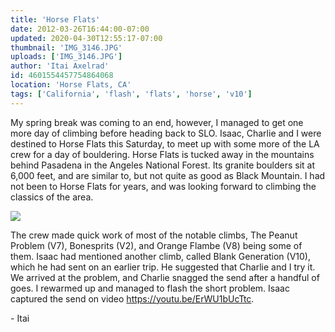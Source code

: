 ```yaml
---
title: 'Horse Flats'
date: 2012-03-26T16:44:00-07:00
updated: 2020-04-30T12:55:17-07:00
thumbnail: 'IMG_3146.JPG'
uploads: ['IMG_3146.JPG']
author: 'Itai Axelrad'
id: 4601554457754864068
location: 'Horse Flats, CA'
tags: ['California', 'flash', 'flats', 'horse', 'v10']
---
```


My spring break was coming to an end, however, I managed to get one more day of climbing before heading back to SLO. Isaac, Charlie and I were destined to Horse Flats this Saturday, to meet up with some more of the LA crew for a day of bouldering. Horse Flats is tucked away in the mountains behind Pasadena in the Angeles National Forest. Its granite boulders sit at 6,000 feet, and are similar to, but not quite as good as Black Mountain. I had not been to Horse Flats for years, and was looking forward to climbing the classics of the area.

![](uploads/IMG_3146.JPG)

The crew made quick work of most of the notable climbs, The Peanut Problem (V7), Bonesprits (V2), and Orange Flambe (V8) being some of them. Isaac had mentioned another climb, called Blank Generation (V10), which he had sent on an earlier trip. He suggested that Charlie and I try it. We arrived at the problem, and Charlie snagged the send after a handful of goes. I rewarmed up and managed to flash the short problem. Isaac captured the send on video <https://youtu.be/ErWU1bUcTtc>.

\- Itai
